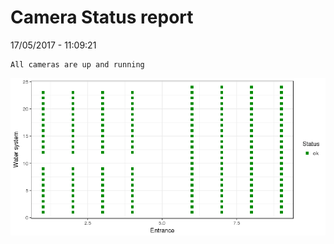 Camera Status report
================
17/05/2017 - 11:09:21

    All cameras are up and running

![](camreport_files/figure-markdown_github/unnamed-chunk-2-1.png)
